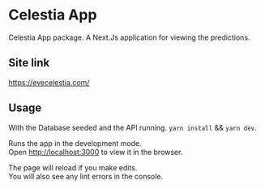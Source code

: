 # Celestia App

Celestia App package. A Next.Js application for viewing the predictions.

## Site link
https://evecelestia.com/

## Usage

With the Database seeded and the API running.
`yarn install` && `yarn dev`.

Runs the app in the development mode.\
Open [http://localhost:3000](http://localhost:3000) to view it in the browser.

The page will reload if you make edits.\
You will also see any lint errors in the console.
